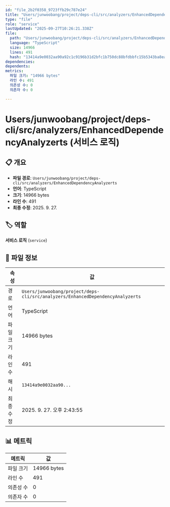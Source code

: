 ```yaml
---
id: "file_2b2f0358_9723ffb29c787e24"
title: "Users/junwoobang/project/deps-cli/src/analyzers/EnhancedDependencyAnalyzerts (서비스 로직)"
type: "file"
role: "service"
lastUpdated: "2025-09-27T10:26:21.338Z"
file:
  path: "Users/junwoobang/project/deps-cli/src/analyzers/EnhancedDependencyAnalyzerts"
  language: "TypeScript"
  size: 14966
  lines: 491
  hash: "13414a9e0032aa90a92c1c9196b31d2bfc1b750dc88bfdbbfc15b5343ba8ea64"
dependencies:
dependents:
metrics:
  파일 크기: "14966 bytes"
  라인 수: 491
  의존성 수: 0
  의존자 수: 0

---
```


# Users/junwoobang/project/deps-cli/src/analyzers/EnhancedDependencyAnalyzerts (서비스 로직)

## 📋 개요

- **파일 경로**: `Users/junwoobang/project/deps-cli/src/analyzers/EnhancedDependencyAnalyzerts`
- **언어**: TypeScript
- **크기**: 14966 bytes
- **라인 수**: 491
- **최종 수정**: 2025. 9. 27.

## 🏷️ 역할

**서비스 로직** (`service`)

## 📄 파일 정보

| 속성 | 값 |
|------|----|
| 경로 | `Users/junwoobang/project/deps-cli/src/analyzers/EnhancedDependencyAnalyzerts` |
| 언어 | TypeScript |
| 파일 크기 | 14966 bytes |
| 라인 수 | 491 |
| 해시 | `13414a9e0032aa90...` |
| 최종 수정 | 2025. 9. 27. 오후 2:43:55 |

## 📊 메트릭

| 메트릭 | 값 |
|--------|----|
| 파일 크기 | 14966 bytes |
| 라인 수 | 491 |
| 의존성 수 | 0 |
| 의존자 수 | 0 |

